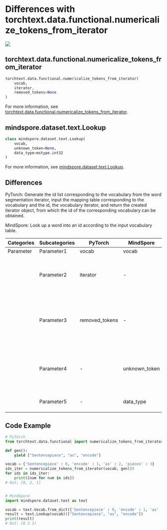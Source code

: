 # Differences with torchtext.data.functional.numericalize_tokens_from_iterator

<a href="https://gitee.com/mindspore/docs/blob/master/docs/mindspore/source_en/note/api_mapping/pytorch_diff/Lookup.md" target="_blank"><img src="https://mindspore-website.obs.cn-north-4.myhuaweicloud.com/website-images/master/resource/_static/logo_source_en.png"></a>

## torchtext.data.functional.numericalize_tokens_from_iterator

```python
torchtext.data.functional.numericalize_tokens_from_iterator(
    vocab,
    iterator,
    removed_tokens=None
)
```

For more information, see [torchtext.data.functional.numericalize_tokens_from_iterator](https://pytorch.org/text/0.9.0/data_functional.html#numericalize-tokens-from-iterator).

## mindspore.dataset.text.Lookup

```python
class mindspore.dataset.text.Lookup(
    vocab,
    unknown_token=None,
    data_type=mstype.int32
)
```

For more information, see [mindspore.dataset.text.Lookup](https://mindspore.cn/docs/en/master/api_python/dataset_text/mindspore.dataset.text.Lookup.html#mindspore.dataset.text.Lookup).

## Differences

PyTorch: Generate the id list corresponding to the vocabulary from the word segmentation iterator, input the mapping table corresponding to the vocabulary and the id, the vocabulary iterator, and return the created iterator object, from which the id of the corresponding vocabulary can be obtained.

MindSpore: Look up a word into an id according to the input vocabulary table.

| Categories | Subcategories |PyTorch | MindSpore | Difference |
| --- | ---   | ---   | ---        |---  |
|Parameter | Parameter1 | vocab     | vocab     | - |
|     | Parameter2 | iterator   |-     | Strings to be tokenized, see usage below in MindSpore |
|     | Parameter3 | removed_tokens    |-     | Removed tokens from output dataset, not support by MindSpore |
|     | Parameter4 | -   |unknown_token    | Word is used in case of the target word is out of vocabulary |
|     | Parameter5 | -   |data_type    | The data type that lookup |

## Code Example

```python
# PyTorch
from torchtext.data.functional import numericalize_tokens_from_iterator

def gen():
    yield ["Sentencepiece", "as", "encode"]

vocab = {'Sentencepiece' : 0, 'encode' : 1, 'as' : 2, 'pieces' : 3}
ids_iter = numericalize_tokens_from_iterator(vocab, gen())
for ids in ids_iter:
    print([num for num in ids])
# Out: [0, 2, 1]


# MindSpore
import mindspore.dataset.text as text

vocab = text.Vocab.from_dict({'Sentencepiece' : 0, 'encode' : 1, 'as' : 2, 'pieces' : 3})
result = text.Lookup(vocab)(["Sentencepiece", "as", "encode"])
print(result)
# Out: [0 2 1]
```
